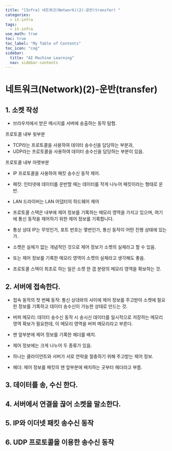 ```yaml
---
title: "[Infra] 네트워크(Network)(2)-운반(transfer) " 
categories:
  - it-infra
tags:
  - it-infra
use_math: true
toc: true
toc_label: "My Table of Contents"
toc_icon: "cog"
sidebar:
  title: "AI Machine Learning"
  nav: sidebar-contents
---
```


# 네트워크(Network)(2)-운반(transfer)

## 1. 소켓 작성 

* 브라우저에서 받은 메시지를 서버에 송출하는 동작 탐험.

프로토콜 내부 윗부분

* TCP라는 프로토콜을 사용하여 데이터 송수신을 담당하는 부분과, 
* UDP라는 프로토콜을 사용하여 데이터 송수신을 담당하는 부분이 있음.

프로토콜 내부 아랫부분

* IP 프로토콜을 사용하여 패킷 송수신 동작 제어.
* 패킷: 인터넷에 데이터를 운반할 때는 데이터를 작게 나누어 패킷이라는 형태로 운반. 
* LAN 드라이버는 LAN 어댑터의 하드웨어 제어 

* 프로토콜 스택은 내부에 제어 정보를 기록하는 메모리 영역을 가지고 있으며, 
여기에 통신 동작을 제어하기 위한 제어 정보를 기록합니다. 
* 통상 상대 IP는 무엇인가, 포트 번호는 몇번인가, 통신 동작이 어떤 진행 상태에 있는가.
* 소켓은 실체가 없는 개념적인 것으로 제어 정보가 소켓의 실체라고 할 수 있음.
* 또는 제어 정보를 기록한 메모리 영역이 소켓의 실체라고 생각해도 좋음. 
* 프로토콜 스택이 최초로 하는 일은 소켓 한 갭 분량의 메모리 영역을 확보하는 것. 

## 2. 서버에 접속한다. 

* 접속 동작의 첫 번째 동작: 통신 상대와의 사이에 제어 정보를 주고받아 소켓에 필요한 정보를 기록하고 데이터 송수신이 가능한 상태로 만드는 것.
* 버퍼 메모리:  데이터 송수신 동작 시 송시신 데이터를 일시적으로 저장하는 메모리 영역 확보가 필요한데, 
이 메모리 영역을 버퍼 메모리라고 부른다.

* 맨 앞부분에 제어 정보를 기록한 헤더를 배치.
* 제어 정보에는 크게 나누어 두 종류가 있음.
* 하나는 클라이언트와 서버가 서로 연락을 절충하기 위해 주고받는 제어 정보. 
* 헤더: 제어 정보를 패킷의 맨 앞부분에 배치하는 곳부터 헤더라고 부름.

## 3. 데이터를 송, 수신 한다.

## 4. 서버에서 연결을 끊어 소켓을 말소한다.

## 5. IP와 이더넷 패킷 송수신 동작

## 6. UDP 프로토콜을 이용한 송수신 동작 
